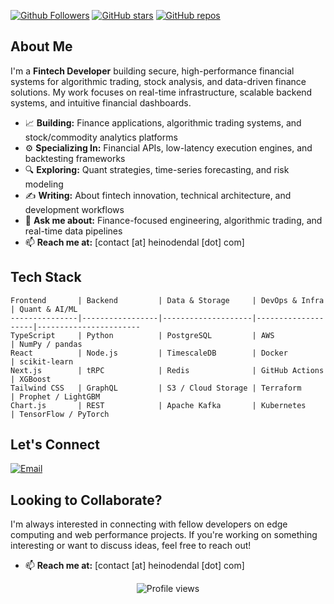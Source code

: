 [![Github Followers](https://img.shields.io/github/followers/heinodendal?label=Follow&style=social)](https://github.com/heinodendal)
[![GitHub stars](https://img.shields.io/github/stars/heinodendal?style=social)](https://github.com/heinodendal?tab=repositories)
[![GitHub repos](https://img.shields.io/badge/Repos-public-blue?style=flat)](https://github.com/heinodendal?tab=repositories)

## About Me

I'm a **Fintech Developer** building secure, high-performance financial systems for algorithmic trading, stock analysis, and data-driven finance solutions. My work focuses on real-time infrastructure, scalable backend systems, and intuitive financial dashboards.

- 📈 **Building:** Finance applications, algorithmic trading systems, and stock/commodity analytics platforms  
- ⚙️ **Specializing In:** Financial APIs, low-latency execution engines, and backtesting frameworks  
- 🔍 **Exploring:** Quant strategies, time-series forecasting, and risk modeling  
- ✍️ **Writing:** About fintech innovation, technical architecture, and development workflows  
- 💬 **Ask me about:** Finance-focused engineering, algorithmic trading, and real-time data pipelines  
- 📫 **Reach me at:** [contact [at] heinodendal [dot] com]

## Tech Stack

```
Frontend       | Backend         | Data & Storage     | DevOps & Infra     | Quant & AI/ML        
---------------|-----------------|--------------------|--------------------|-----------------------
TypeScript     | Python          | PostgreSQL         | AWS                | NumPy / pandas        
React          | Node.js         | TimescaleDB        | Docker             | scikit-learn          
Next.js        | tRPC            | Redis              | GitHub Actions     | XGBoost               
Tailwind CSS   | GraphQL         | S3 / Cloud Storage | Terraform          | Prophet / LightGBM    
Chart.js       | REST            | Apache Kafka       | Kubernetes         | TensorFlow / PyTorch  
```

## Let's Connect

<p>
  <a href="mailto:contact@heinodendal.com"><img src="https://img.shields.io/badge/Email-contact%40heinodendal.com-EA4335?style=flat-square&logo=gmail" alt="Email"></a>
</p>

## Looking to Collaborate?

I'm always interested in connecting with fellow developers on edge computing and web performance projects. If you're working on something interesting or want to discuss ideas, feel free to reach out!

- 📫 **Reach me at:** [contact [at] heinodendal [dot] com]

<p align="center">
  <img src="https://komarev.com/ghpvc/?username=heinodendal&label=Profile%20views&color=0e75b6&style=flat" alt="Profile views" />
</p>
